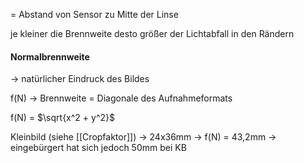 = Abstand von Sensor zu Mitte der Linse

je kleiner die Brennweite desto größer der Lichtabfall in den Rändern

#### Normalbrennweite
-> natürlicher Eindruck des Bildes

f(N) -> Brennweite = Diagonale des Aufnahmeformats

f(N) = $\sqrt{x^2 + y^2}$

Kleinbild (siehe [[Cropfaktor]])
-> 24x36mm -> f(N) = 43,2mm -> eingebürgert hat sich jedoch 50mm bei KB